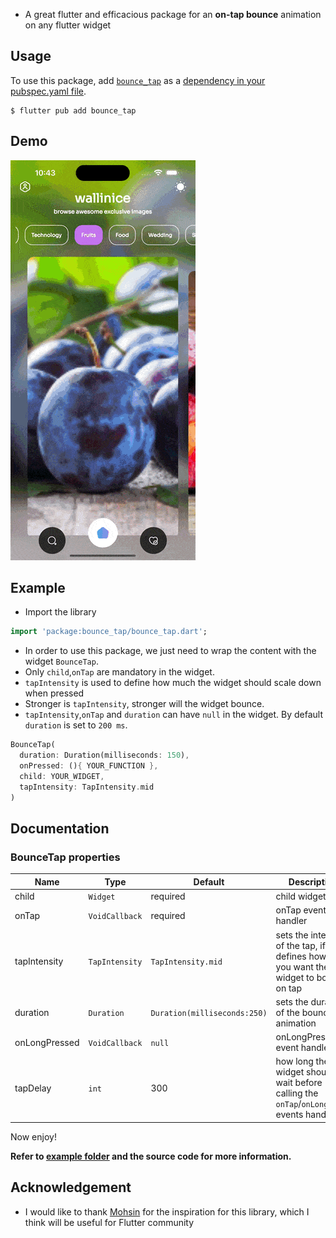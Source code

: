 
- A great flutter and efficacious package for an **on-tap bounce** animation on any flutter widget

    
## Usage

To use this package, add [`bounce_tap`](https://pub.dev/packages/bounce_tap) as a 
[dependency in your pubspec.yaml file](https://flutter.dev/docs/development/packages-and-plugins/using-packages).

```console
$ flutter pub add bounce_tap
```

## Demo
![](assets/demo.gif)

## Example

- Import the library

```dart
import 'package:bounce_tap/bounce_tap.dart';
```

- In order to use this package, we just need to wrap the content with the widget `BounceTap`.
- Only `child`,`onTap` are mandatory in the widget.
- `tapIntensity` is used to define how much the widget should scale down when pressed
- Stronger is `tapIntensity`, stronger will the widget bounce.
- `tapIntensity`,`onTap` and `duration` can have `null` in the widget. By default `duration` is set to `200 ms`.

```dart
BounceTap(
  duration: Duration(milliseconds: 150),
  onPressed: (){ YOUR_FUNCTION },
  child: YOUR_WIDGET,
  tapIntensity: TapIntensity.mid
)
```

## Documentation

### BounceTap properties

| Name              | Type                     |  Default | Description |
|-------------------|--------------------------|---|--|
| child              | `Widget`                   | required|child widget |
| onTap            | `VoidCallback`                 | required | onTap event handler |
| tapIntensity    | `TapIntensity`                  | `TapIntensity.mid`| sets the intensity of the tap, if defines how hard you want the widget to bounce on tap |
| duration         | `Duration`              | `Duration(milliseconds:250)`  | sets the duration of the bounce animation|
| onLongPressed | `VoidCallback` |`null` | onLongPress event handler|
| tapDelay     | `int`                   |300 | how long the widget should wait before calling the `onTap`/`onLongPress` events handlers|


Now enjoy!

**Refer to [example folder](example/lib/main.dart) and the source code for more information.**

## Acknowledgement

- I would like to thank [Mohsin](https://github.com/mohsin2596) for the inspiration for this library, which I think will be useful for Flutter community
